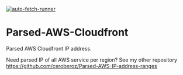 [![auto-fetch-runner](https://github.com/ceroberoz/Parsed-AWS-Cloudfront/actions/workflows/main.yml/badge.svg)](https://github.com/ceroberoz/Parsed-AWS-Cloudfront/actions/workflows/main.yml)

# Parsed-AWS-Cloudfront
Parsed AWS Cloudfront IP address.

Need parsed IP of all AWS service per region? See my other repository
https://github.com/ceroberoz/Parsed-AWS-IP-address-ranges
